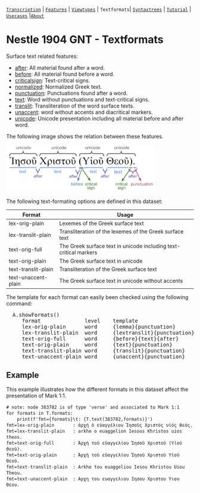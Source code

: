 <a name="start"></a>
[`Transcription`](transcription.md#start) | [`Features`](features/README.md#start) | [`Viewtypes`](viewtypes.md#start) | `Textformats`| [`Syntaxtrees`](syntaxtrees.md#start) | [`Tutorial`](../tutorial/README.md#start) | [`Usecases`](usecases/README.md#start) |[`About`](about.md#start)

# Nestle 1904 GNT - Textformats 

Surface text related features:
   * [after](features/after.md#start): All material found after a word.
   * [before](features/before.md#start): All material found before a word.
   * [criticalsign](features/criticalsign.md#start): Text-critical signs.
   * [normalized](features/normalized.md#start): Normalized Greek text.
   * [punctuation](features/punctuation.md#start): Punctuations found after a word.
   * [text](features/text.md#start): Word without punctuations and text-critical signs.
   * [translit](features/translit.md#start): Transliteration of the word surface texts.
   * [unaccent](features/unaccent.md#start): word without accents and diacritical markers.
   * [unicode](features/unicode.md#start): Unicode presentation including all material before and after word.

The following image shows the relation between these features.

<img src="features/images/details_surface_features.png" width="400" >


The following text-formating options are defined in this dataset:

Format | Usage
--- | ---
lex-orig-plain | Lexemes of the Greek surface text 
lex-translit-plain | Transliteration of the lexemes of the Greek surface text 
text-orig-full | The Greek surface text in unicode including text-critical markers
text-orig-plain | The Greek surface text in unicode
text-translit-plain | Transliteration of the Greek surface text
text-unaccent-plain | The Greek surface text in unicode without accents

The template for each format can easily been checked using the following command:

<pre>
  A.showFormats()
     format              level    template
     lex-orig-plain      word     {lemma}{punctuation}
     lex-translit-plain  word     {lextranslit}{punctuation}
     text-orig-full      word     {before}{text}{after}
     text-orig-plain     word     {text}{punctuation}
     text-translit-plain word     {translit}{punctuation}
     text-unaccent-plain word     {unaccent}{punctuation}
</pre>


## Example

This example illustrates how the different formats in this dataset affect the presentation of Mark 1:1.

```
# note: node 383782 is of type 'verse' and associated to Mark 1:1 
for formats in T.formats:
    print(f'fmt={formats}\t: {T.text(383782,formats)}')
fmt=lex-orig-plain       : ἀρχή ὁ εὐαγγέλιον Ἰησοῦς Χριστός υἱός θεός.
fmt=lex-translit-plain   : arkhe o euaggelion Iesous Khristos uios theos.
fmt=text-orig-full       : Ἀρχὴ τοῦ εὐαγγελίου Ἰησοῦ Χριστοῦ (Υἱοῦ Θεοῦ).
fmt=text-orig-plain      : Ἀρχὴ τοῦ εὐαγγελίου Ἰησοῦ Χριστοῦ Υἱοῦ Θεοῦ.
fmt=text-translit-plain  : Arkhe tou euaggeliou Iesou Khristou Uiou Theou.
fmt=text-unaccent-plain  : Αρχη του ευαγγελιου Ιησου Χριστου Υιου Θεου.
```
